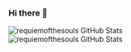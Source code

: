 ### Hi there 👋


<img align="left" alt="requiemofthesouls GitHub Stats" src="https://github-readme-stats.codestackr.vercel.app/api?username=requiemofthesouls&show_icons=true&hide_border=false" />

<br/>
<img align="left" alt="requiemofthesouls GitHub Stats" src="https://github-readme-stats.vercel.app/api/top-langs/?username=requiemofthesouls&langs_count=8&hide=html,jupyter notebook" />
